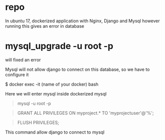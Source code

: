 # repo

In ubuntu 17, dockerized application with Nginx, Django and Mysql however running this gives an error in database

# mysql_upgrade -u root -p

will fixed an error

Mysql will not allow django to connect on this database, so we have to configure it

$ docker exec -it (name of your docker) bash

Here we will enter mysql inside dockerized mysql

> mysql -u root -p

>GRANT ALL PRIVILEGES ON myproject.* TO 'myprojectuser'@'%';  

>FLUSH PRIVILEGES;

This command allow django to connect to mysql
